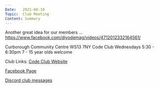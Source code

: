 ```yaml
---
Date:   2021-08-10
Topic:  Club Meeting
Content: Summary
---
```

Another great idea for our members ... https://www.facebook.com/diyodemag/videos/4712012332164561/

Curborough Community Centre
WS13 7NY
Code Club
Wednesdays 5:30 - 6:30pm
7 - 15 year olds welcome

Club Links:
[Code Club Website](https://lichfield-code-club.github.io/)

[Facebook Page](https://www.facebook.com/LichfieldCoders)

[Discord club messages](https://discord.gg/szz6xGK)
